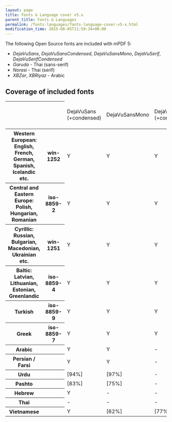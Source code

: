 ```yaml
---
layout: page
title: Fonts & Language cover v5.x
parent_title: Fonts & Languages
permalink: /fonts-languages/fonts-language-cover-v5-x.html
modification_time: 2015-08-05T11:59:34+00:00
---
```


The following Open Source fonts are included with mPDF 5:

- *DejaVuSans*, *DejaVuSansCondensed*, *DejaVuSansMono*, *DejaVuSerif*, *DejaVuSerifCondensed*
- *Garuda* - Thai (sans-serif)
- *Norasi* - Thai (serif)
- *XBZar*, *XBRiyaz* - Arabic


## Coverage of included fonts

<table class="table">
    <thead>
        <tr>
            <th> </th>
            <th> </th>
            <td>DejaVuSans (+condensed)</td>
            <td>DejaVuSansMono</td>
            <td>DejaVuSerif (+condensed)</td>
            <td>Garuda (sans) Norasi (serif)</td>
            <td>XBZar XBRiyaz</td>
        </tr>
    </thead>
    <tbody>
        <tr>
            <th>Western European: English, French, German, Spanish, Icelandic etc.</th>
            <th>win-1252</th>
            <td>Y</td>
            <td>Y</td>
            <td>Y</td>
            <td>Y</td>
            <td>Y</td>
        </tr>
        <tr>
            <th>Central and Eastern Europe: Polish, Hungarian, Romanian</th>
            <th>iso-8859-2 </th>
            <td>Y</td>
            <td>Y</td>
            <td>Y</td>
            <td>-</td>
            <td>-</td>
        </tr>
        <tr>
            <th>Cyrillic: Russian, Bulgarian, Macedonian, Ukrainian etc.</th>
            <th>win-1251</th>
            <td>Y</td>
            <td>Y</td>
            <td>Y</td>
            <td>-</td>
            <td>-</td>
        </tr>
        <tr>
            <th>Baltic: Latvian, Lithuanian, Estonian, Greenlandic</th>
            <th>iso-8859-4</th>
            <td>Y</td>
            <td>Y</td>
            <td>Y</td>
            <td>-</td>
            <td>-</td>
        </tr>
        <tr>
            <th>Turkish</th>
            <th>iso-8859-9</th>
            <td>Y</td>
            <td>Y</td>
            <td>Y</td>
            <td>-</td>
            <td>-</td>
        </tr>
        <tr>
            <th>Greek </th>
            <th>iso-8859-7</th>
            <td>Y</td>
            <td>Y</td>
            <td>Y</td>
            <td>-</td>
            <td>-</td>
        </tr>
        <tr>
            <th>Arabic</th>
            <th> </th>
            <td>Y</td>
            <td>Y</td>
            <td>-</td>
            <td>-</td>
            <td>Y</td>
        </tr>
        <tr>
            <th>Persian / Farsi</th>
            <th> </th>
            <td>Y</td>
            <td>Y</td>
            <td>-</td>
            <td>-</td>
            <td>Y</td>
        </tr>
        <tr>
            <th>Urdu</th>
            <th> </th>
            <td>[94%]</td>
            <td>[97%]</td>
            <td>-</td>
            <td>-</td>
            <td>Y</td>
        </tr>
        <tr>
            <th>Pashto</th>
            <th> </th>
            <td>[83%]</td>
            <td>[75%]</td>
            <td>-</td>
            <td>-</td>
            <td>Y</td>
        </tr>
        <tr>
            <th>Hebrew</th>
            <th> </th>
            <td>Y</td>
            <td>-</td>
            <td>-</td>
            <td>-</td>
            <td>-</td>
        </tr>
        <tr>
            <th>Thai</th>
            <th> </th>
            <td>-</td>
            <td>-</td>
            <td>-</td>
  <td markdown="1">
  **Y**
  </td>
            <td>-</td>
        </tr>
        <tr>
            <th>Vietnamese</th>
            <th> </th>
            <td>Y</td>
            <td>[62%]</td>
            <td>[77%]</td>
            <td>-</td>
            <td>-</td>
        </tr>
    </tbody>
</table>


